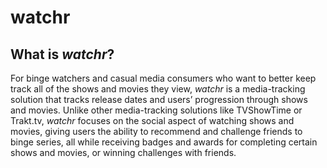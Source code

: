 # watchr

## What is *watchr*?
For binge watchers and casual media consumers who want to better keep track all of the shows and movies they view, *watchr* is a media-tracking solution that tracks release dates and users’ progression through shows and movies. Unlike other media-tracking solutions like TVShowTime or Trakt.tv, *watchr* focuses on the social aspect of watching shows and movies, giving users the ability to recommend and challenge friends to binge series, all while receiving badges and awards for completing certain shows and movies, or winning challenges with friends.
